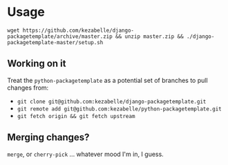 # Usage

`wget https://github.com/kezabelle/django-packagetemplate/archive/master.zip && unzip master.zip && ./django-packagetemplate-master/setup.sh`

## Working on it

Treat the `python-packagetemplate` as a potential set of branches to pull changes from:

- `git clone git@github.com:kezabelle/django-packagetemplate.git`
- `git remote add git@github.com:kezabelle/python-packagetemplate.git`
- `git fetch origin && git fetch upstream`

## Merging changes?

`merge`, or `cherry-pick` ... whatever mood I'm in, I guess.
